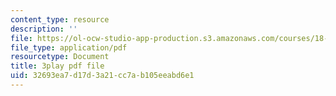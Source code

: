 ```yaml
---
content_type: resource
description: ''
file: https://ol-ocw-studio-app-production.s3.amazonaws.com/courses/18-03sc-differential-equations-fall-2011/32693ea7d17d3a21cc7ab105eeabd6e1_rjAXFBWJt_o.pdf
file_type: application/pdf
resourcetype: Document
title: 3play pdf file
uid: 32693ea7-d17d-3a21-cc7a-b105eeabd6e1
---
```

